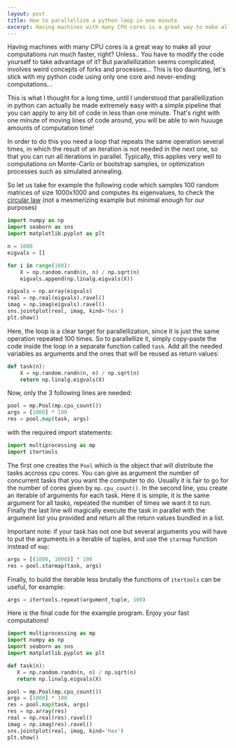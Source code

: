 ```yaml
---
layout: post
title: How to parallellize a python loop in one minute
excerpt: Having machines with many CPU cores is a great way to make all your computations run much faster, right? Unless.. You have to modify the code yourself to take advantage of it? But parallellization seems complicated, involves forks and processes...
---
```


Having machines with many CPU cores is a great way to make all your computations run much faster, right? Unless.. You have to modify the code yourself to take advantage of it? But parallellization seems complicated, involves weird concepts of forks and processes... This is too daunting, let's stick with my python code using only one core and never-ending computations...

This is what I thought for a long time, until I understood that parallellization in python can actually be made extremely easy with a simple pipeline that you can apply to any bit of code in less than one minute. That's right with one minute of moving lines of code around, you will be able to win huuuge amounts of computation time!

In order to do this you need a loop that repeats the same operation several times, in which the result of an iteration is not needed in the next one, so that you can run all iterations in parallel. Typically, this applies very well to computations on Monte-Carlo or bootstrap samples, or optimization processes such as simulated annealing.

So let us take for example the following code which samples 100 random matrices of size 1000x1000 and computes its eigenvalues, to check the [circular law](https://en.wikipedia.org/wiki/Circular_law) (not a mesmerizing example but minimal enough for our purposes)
```py
import numpy as np
import seaborn as sns
import matplotlib.pyplot as plt

n = 1000
eigvals = []

for i in range(100):
    X = np.random.randn(n, n) / np.sqrt(n)
    eigvals.append(np.linalg.eigvals(X))

eigvals = np.array(eigvals)
real = np.real(eigvals).ravel()
imag = np.imag(eigvals).ravel()
sns.jointplot(real, imag, kind='hex')
plt.show()
```

Here, the loop is a clear target for parallellization, since it is just the same operation repeated 100 times. So to parallellize it, simply copy-paste the code inside the loop in a separate function called `task`. Add all the needed variables as arguments and the ones that will be reused as return values:

```py
def task(n):
    X = np.random.randn(n, n) / np.sqrt(n)
    return np.linalg.eigvals(X)
```

Now, only the 3 following lines are needed: 
```py
pool = mp.Pool(mp.cpu_count())
args = [1000] * 100
res = pool.map(task, args)
```
with the required import statements:
```py
import multiprocessing as mp
import itertools
```
The first one creates the `Pool` which is the object that will distribute the tasks accross cpu cores. You can give as argument the number of concurrent tasks that you want the computer to do. Usually it is fair to go for the number of cores given by `mp.cpu_count()`. In the second line, you create an iterable of arguments for each task. Here it is simple, it is the same argument for all tasks, repeated the number of times we want it to run. Finally the last line will magically execute the task in parallel with the argument list you provided and return all the return values bundled in a list.

Important note: if your task has not one but several arguments you will have to put the arguments in a iterable of tuples, and use the `starmap` function instead of `map`:
```py
args = [(1000, 1000)] * 100
res = pool.starmap(task, args)
```

Finally, to build the iterable less brutally the functions of `itertools` can be useful, for example:
```py
args = itertools.repeat(argument_tuple, 100)
```

Here is the final code for the example program. Enjoy your fast computations!
```py
import multiprocessing as mp
import numpy as np
import seaborn as sns
import matplotlib.pyplot as plt

def task(n):
   X = np.random.randn(n, n) / np.sqrt(n)
   return np.linalg.eigvals(X)

pool = mp.Pool(mp.cpu_count())
args = [1000] * 100
res = pool.map(task, args)
res = np.array(res)
real = np.real(res).ravel()
imag = np.imag(res).ravel()
sns.jointplot(real, imag, kind='hex')
plt.show()
```
